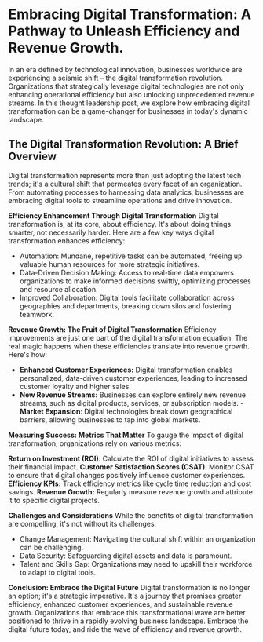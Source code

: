 # Embracing Digital Transformation: A Pathway to Unleash Efficiency and Revenue Growth.
In an era defined by technological innovation, businesses worldwide are experiencing a seismic shift – the digital transformation revolution. Organizations that strategically leverage digital technologies are not only enhancing operational efficiency but also unlocking unprecedented revenue streams. In this thought leadership post, we explore how embracing digital transformation can be a game-changer for businesses in today's dynamic landscape.

## The Digital Transformation Revolution: A Brief Overview
Digital transformation represents more than just adopting the latest tech trends; it's a cultural shift that permeates every facet of an organization. From automating processes to harnessing data analytics, businesses are embracing digital tools to streamline operations and drive innovation.

<b>Efficiency Enhancement Through Digital Transformation</b> Digital transformation is, at its core, about efficiency. It's about doing things smarter, not necessarily harder. Here are a few key ways digital transformation enhances efficiency:

- Automation: Mundane, repetitive tasks can be automated, freeing up valuable human resources for more strategic initiatives.
- Data-Driven Decision Making: Access to real-time data empowers organizations to make informed decisions swiftly, optimizing processes and resource allocation.
- Improved Collaboration: Digital tools facilitate collaboration across geographies and departments, breaking down silos and fostering teamwork.

<b>Revenue Growth: The Fruit of Digital Transformation</b> Efficiency improvements are just one part of the digital transformation equation. The real magic happens when these efficiencies translate into revenue growth. Here's how:
- <b>Enhanced Customer Experiences:</b> Digital transformation enables personalized, data-driven customer experiences, leading to increased customer loyalty and higher sales.
- <b>New Revenue Streams:</b> Businesses can explore entirely new revenue streams, such as digital products, services, or subscription models.
-<b> Market Expansion</b>: Digital technologies break down geographical barriers, allowing businesses to tap into global markets.

<b>Measuring Success: Metrics That Matter</b> To gauge the impact of digital transformation, organizations rely on various metrics:

<b>Return on Investment (ROI)</b>: Calculate the ROI of digital initiatives to assess their financial impact.
<b>Customer Satisfaction Scores (CSAT)</b>: Monitor CSAT to ensure that digital changes positively influence customer experiences.
<b>Efficiency KPIs:</b> Track efficiency metrics like cycle time reduction and cost savings.
<b>Revenue Growth:</b> Regularly measure revenue growth and attribute it to specific digital projects.

<b>Challenges and Considerations</b> While the benefits of digital transformation are compelling, it's not without its challenges:

- Change Management: Navigating the cultural shift within an organization can be challenging.
- Data Security: Safeguarding digital assets and data is paramount.
- Talent and Skills Gap: Organizations may need to upskill their workforce to adapt to digital tools.

<b>Conclusion: Embrace the Digital Future</b>
Digital transformation is no longer an option; it's a strategic imperative. It's a journey that promises greater efficiency, enhanced customer experiences, and sustainable revenue growth. Organizations that embrace this transformational wave are better positioned to thrive in a rapidly evolving business landscape. Embrace the digital future today, and ride the wave of efficiency and revenue growth.